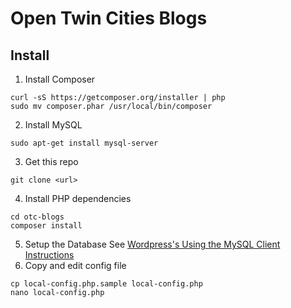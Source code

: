 Open Twin Cities Blogs
======================

## Install

1. Install Composer
  ```
  curl -sS https://getcomposer.org/installer | php
  sudo mv composer.phar /usr/local/bin/composer
  ```
2. Install MySQL
  ```
  sudo apt-get install mysql-server
  ```
3. Get this repo
  ```
  git clone <url>
  ```
4. Install PHP dependencies
  ```
  cd otc-blogs
  composer install
  ```
5. Setup the Database
  See [Wordpress's Using the MySQL Client Instructions](http://codex.wordpress.org/Installing_WordPress#Using_the_MySQL_Client)
6. Copy and edit config file
  ```
  cp local-config.php.sample local-config.php
  nano local-config.php
  ```
